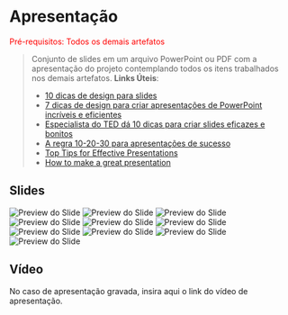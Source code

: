 
# Apresentação

<span style="color:red">Pré-requisitos: Todos os demais artefatos</span>


> Conjunto de slides em um arquivo PowerPoint ou PDF
> com a apresentação do projeto contemplando todos os
> itens trabalhados nos demais artefatos. 
> **Links Úteis**:
> - [10 dicas de design para slides](https://rockcontent.com/blog/design-para-slides/)
> - [7 dicas de design para criar apresentações de PowerPoint incríveis e eficientes](https://www.shutterstock.com/pt/blog/7-dicas-de-design-para-criar-apresentacoes-de-powerpoint-incriveis-e-eficientes)
> - [Especialista do TED dá 10 dicas para criar slides eficazes e bonitos](https://soap.com.br/blog/especialista-do-ted-da-10-dicas-para-criar-slides-eficazes-e-bonitos)
> - [A regra 10-20-30 para apresentações de sucesso](https://revistapegn.globo.com/Noticias/noticia/2014/07/regra-10-20-30-para-apresentacoes-de-sucesso.html)
> - [Top Tips for Effective Presentations](https://www.skillsyouneed.com/present/presentation-tips.html)
> - [How to make a great presentation](https://www.ted.com/playlists/574/how_to_make_a_great_presentation)

## Slides

![Preview do Slide](https://github.com/ICEI-PUC-Minas-PCO-SI/psg-si-tiapn-2024-2-manha-projeto-casa-cidada/blob/main/docs/images/slide1.png)
![Preview do Slide](https://github.com/ICEI-PUC-Minas-PCO-SI/psg-si-tiapn-2024-2-manha-projeto-casa-cidada/blob/main/docs/images/slide2.png)
![Preview do Slide](https://github.com/ICEI-PUC-Minas-PCO-SI/psg-si-tiapn-2024-2-manha-projeto-casa-cidada/blob/main/docs/images/slide3.png)
![Preview do Slide](https://github.com/ICEI-PUC-Minas-PCO-SI/psg-si-tiapn-2024-2-manha-projeto-casa-cidada/blob/main/docs/images/slide4.png)
![Preview do Slide](https://github.com/ICEI-PUC-Minas-PCO-SI/psg-si-tiapn-2024-2-manha-projeto-casa-cidada/blob/main/docs/images/slide5.png)
![Preview do Slide](https://github.com/ICEI-PUC-Minas-PCO-SI/psg-si-tiapn-2024-2-manha-projeto-casa-cidada/blob/main/docs/images/slide6.png)
![Preview do Slide](https://github.com/ICEI-PUC-Minas-PCO-SI/psg-si-tiapn-2024-2-manha-projeto-casa-cidada/blob/main/docs/images/slide7.png)
![Preview do Slide](https://github.com/ICEI-PUC-Minas-PCO-SI/psg-si-tiapn-2024-2-manha-projeto-casa-cidada/blob/main/docs/images/slide8.png)
![Preview do Slide](https://github.com/ICEI-PUC-Minas-PCO-SI/psg-si-tiapn-2024-2-manha-projeto-casa-cidada/blob/main/docs/images/slide9.png)
![Preview do Slide](https://github.com/ICEI-PUC-Minas-PCO-SI/psg-si-tiapn-2024-2-manha-projeto-casa-cidada/blob/main/docs/images/slide10.png)

## Vídeo

No caso de apresentação gravada, insira aqui o link do vídeo de apresentação.
